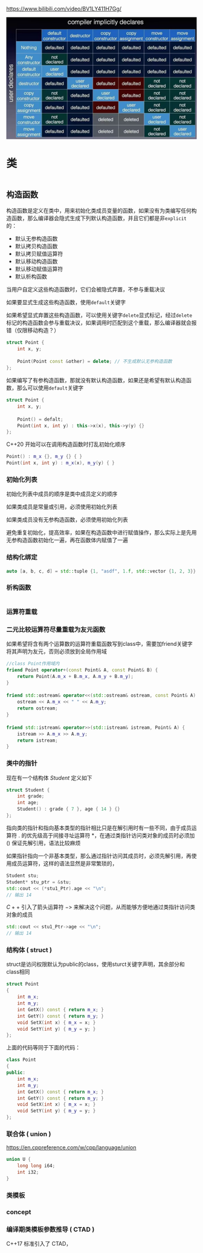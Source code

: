 https://www.bilibili.com/video/BV1LY411H7Gg/

![Alt text](9f0401d814c3a61993c87fca451fa7d3_720.jpg)
# 类
```cpp

```
## 构造函数
构造函数是定义在类中，用来初始化类成员变量的函数，如果没有为类编写任何构造函数，那么编译器会隐式生成下列默认构造函数，并且它们都是非`explicit`的：
- 默认无参构造函数
- 默认拷贝构造函数
- 默认拷贝赋值运算符
- 默认移动构造函数
- 默认移动赋值运算符
- 默认析构函数

当用户自定义这些构造函数时，它们会被隐式弃置，不参与重载决议

如果要显式生成这些构造函数，使用`default`关键字

如果希望显式弃置这些构造函数，可以使用关键字`delete`显式标记，经过`delete`标记的构造函数会参与重载决议，如果调用时匹配到这个重载，那么编译器就会报错（仅限移动构造？）
```cpp
struct Point {
    int x, y;

    Point(Point const &other) = delete; // 不生成默认无参构造函数
};
```

如果编写了有参构造函数，那就没有默认构造函数，如果还是希望有默认构造函数，那么可以使用`default`关键字
```cpp
struct Point {
    int x, y;

    Point() = defalt;
    Point(int x, int y) : this->x(x), this->y(y) {}
};
```

C++20 开始可以在调用构造函数时打乱初始化顺序
```cpp
Point() : m_x {}, m_y {} { }
Point(int x, int y) : m_x(x), m_y(y) { }
```
### 初始化列表
初始化列表中成员的顺序是类中成员定义的顺序

如果类成员是常量或引用，必须使用初始化列表

如果类成员没有无参构造函数，必须使用初始化列表

避免重复初始化，提高效率，如果在构造函数中进行赋值操作，那么实际上是先用无参构造函数初始化一遍，再在函数体内赋值了一遍
### 结构化绑定
```cpp
auto [a, b, c, d] = std::tuple {1, "asdf", 1.f, std::vector {1, 2, 3}};
```
### 析构函数
```cpp

```
### 运算符重载
### 二元比较运算符尽量重载为友元函数
如果希望将含有两个运算数的运算符重载函数写到class中，需要加friend关键字将其声明为友元，否则必须放到全局作用域
```cpp
//class Point作用域内
friend Point operator+(const Point& A, const Point& B) {
    return Point(A.m_x + B.m_x, A.m_y + B.m_y);
}

friend std::ostream& operator<<(std::ostream& ostream, const Point& A) {
    ostream << A.m_x << " " << A.m_y;
    return ostream;
}

friend std::istream& operator>>(std::istream& istream, Point& A) {
    istream >> A.m_x >> A.m_y;
    return istream;
}
```
### 类中的指针
现在有一个结构体 $Student$ 定义如下
```cpp
struct Student {
	int grade;
	int age;
	Student() : grade { 7 }, age { 14 } {}
};
```
指向类的指针和指向基本类型的指针相比只是在解引用时有一些不同，由于成员运算符 $.$ 的优先级高于间接寻址运算符 $*$，在通过类指针访问类对象的成员时必须加 $()$ 保证先解引用，语法比较麻烦


如果指针指向一个非基本类型，那么通过指针访问其成员时，必须先解引用，再使用成员运算符，这样的语法显然是非常繁琐的，
```cpp
Student stu;
Student* stu_ptr = &stu;
std::cout << (*stu1_Ptr).age << "\n";
// 输出 14
```
$C++$ 引入了箭头运算符 $->$ 来解决这个问题，从而能够方便地通过类指针访问类对象的成员
```cpp
std::cout << stu1_Ptr->age << "\n";
// 输出 14
```  
### 结构体 ( struct )
struct是访问权限默认为public的class，使用sturct关键字声明，其余部分和class相同
```cpp
struct Point 
{
    int m_x;
    int m_y;
    int GetX() const { return m_x; }
    int GetY() const { return m_y; }
    void SetX(int x) { m_x = x; }
    void SetY(int y) { m_y = y; }
};
```
上面的代码等同于下面的代码：
```cpp
class Point 
{
public:
    int m_x;
    int m_y;
    int GetX() const { return m_x; }
    int GetY() const { return m_y; }
    void SetX(int x) { m_x = x; }
    void SetY(int y) { m_y = y; }
};
```


### 联合体 ( union )
https://en.cppreference.com/w/cpp/language/union
```cpp
union U {
    long long i64;
    int i32;
}
```
### 类模板
### concept
### 编译期类模板参数推导 ( CTAD )
C++17 标准引入了 CTAD，